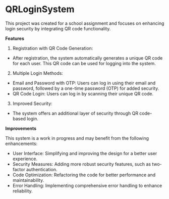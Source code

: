# QRLoginSystem

This project was created for a school assignment and focuses on enhancing login security by integrating QR code functionality.

**Features**

1. Registration with QR Code Generation:
   
- After registration, the system automatically generates a unique QR code for each user. This QR code can be used for logging into the system.

2. Multiple Login Methods:

- Email and Password with OTP: Users can log in using their email and password, followed by a one-time password (OTP) for added security.
- QR Code Login: Users can log in by scanning their unique QR code.

3. Improved Security:

- The system offers an additional layer of security through QR code-based login.

**Improvements**

This system is a work in progress and may benefit from the following enhancements:

- User Interface: Simplifying and improving the design for a better user experience.
- Security Measures: Adding more robust security features, such as two-factor authentication.
- Code Optimization: Refactoring the code for better performance and maintainability.
- Error Handling: Implementing comprehensive error handling to enhance reliability.
